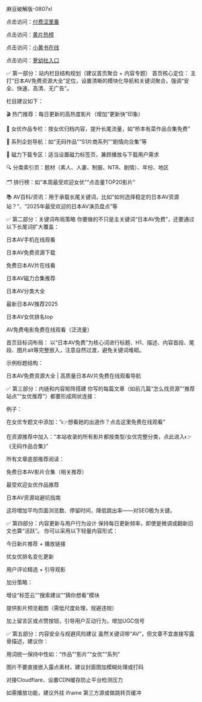 麻豆破解版-0807xl


点击访问：<a href="https://heiliaoxqkkct.pages.dev">付费涩里番</a>

点击访问：<a href="https://heiliaowzu4ur.pages.dev">黄片热榜</a>

点击访问：<a href="https://heiliaozj3tjd.pages.dev">小黄书在线</a>

点击访问：<a href="https://heiliaoe8ajia.pages.dev">萝幼社入口</a>

✅ 第一部分：站内栏目结构规划（建议首页聚合 + 内容专题）
首页核心定位：
主打“日本AV免费资源大全”定位，设置清晰的模块化导航和关键词聚合，强调“安全、快速、高清、无广告”。

栏目建议如下：

🎬 热门推荐：每日更新的高热度影片（增加“更新快”印象）

🌸 女优作品专栏：按女优归档内容，提升长尾流量，如“桥本有菜作品合集免费”

🧩 系列企划导航：如“无码作品”“S1片商系列”“剧情向合集”等

💾 磁力下载专区：适当设置磁力标签页，兼顾播放与下载用户需求

🔍 分类索引页：题材（素人、人妻、制服、NTR、剧情）、年份、地区

🗂️ 排行榜：如“本周最受欢迎女优”“点击量TOP20影片”

📚 AV百科/资讯：用于承载长尾关键词，比如“如何选择稳定的日本AV资源站？”、“2025年最受欢迎的日本AV演员盘点”等

✅ 第二部分：关键词布局策略
你要做的不只是主关键词“日本AV免费”，还要通过以下长尾词扩大覆盖：

日本AV手机在线观看

日本AV免费资源下载

免费日本AV片在线看

日本AV磁力合集推荐

日本AV分类大全

最新日本AV推荐2025

日本AV女优排名top

AV免费电影免费在线观看（泛流量）

首页目标词布局：
以“日本AV免费”为核心词进行标题、H1、描述、内容首段、尾段、图片alt等完整嵌入，注意自然过渡，避免关键词堆砌。

示例标题结构：

日本AV免费资源大全 | 高质量日本AV片免费在线观看导航

✅ 第三部分：内链和内容矩阵搭建
你写的每篇文章（如前几篇“怎么找资源”“推荐站点”“女优推荐”）都要形成网状连接：

例子：

在女优专题文中添加：“👉想看她的出道作？点击这里免费在线观看”

在资源推荐中加入：“本站收录的所有影片都按类型/女优完整分类，点此进入👉《无码作品合集》”

所有文章底部推荐阅读：

免费日本AV影片合集（相关推荐）

最受欢迎女优作品推荐

日本AV资源站避坑指南

这将增加平均页面浏览数、停留时间，降低跳出率——对SEO极为关键。

✅ 第四部分：内容更新与用户行为设计
保持每日更新频率，即使是微调或翻新旧文也算“活跃”。
你可以采用以下轻量内容形式：

今日新片推荐 + 播放链接

优女优排名变化更新

用户评论精选 + 引导观影

加分策略：

增设“标签云”“搜索建议”“猜你想看”模块

提供影片预览截图（需低尺度处理，规避违规）

加上留言区或点赞按钮，引导用户互动行为，增加UGC信号

✅ 第五部分：内容安全与规避风险建议
虽然关键词带“AV”，但文章不宜直接写露骨描述，建议你：

用词统一保持中性如：“作品”“影片”“女优”“系列”

图片不要直接嵌入露点素材，建议封面图加模糊处理或打码

对接Cloudflare、设置CDN缓存防止平台检测压力

如需播放功能，建议外挂 iframe 第三方源或做跳转页缓冲



<span style="display:none;">[Canonical link]( https://github.com/xl080725/12326 ）</span>
